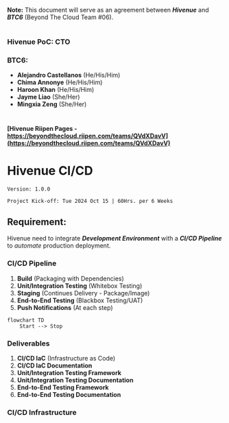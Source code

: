 
**Note:** This document will serve as an agreement between ***Hivenue*** and ***BTC6*** (Beyond The Cloud Team #06).

#
### Hivenue PoC: CTO

### BTC6:
- **Alejandro Castellanos** (He/His/Him)
- **Chima Annonye** (He/His/Him)
- **Haroon Khan** (He/His/Him)
- **Jayme Liao** (She/Her)
- **Mingxia Zeng** (She/Her)

#
#### [Hivenue Riipen Pages - https://beyondthecloud.riipen.com/teams/QVdXDavV](https://beyondthecloud.riipen.com/teams/QVdXDavV)

# Hivenue CI/CD

`Version: 1.0.0`

`Project Kick-off: Tue 2024 Oct 15 | 60Hrs. per 6 Weeks`

## Requirement:
Hivenue need to integrate ***Development Environment*** with a ***CI/CD Pipeline*** to *automate* production deployment.

### CI/CD Pipeline
1. **Build** (Packaging with Dependencies)
2. **Unit/Integration Testing** (Whitebox Testing)
3. **Staging** (Continues Delivery - Package/Image)
4. **End-to-End Testing** (Blackbox Testing/UAT)
5. **Push Notifications** (At each step)

```mermaid
flowchart TD
    Start --> Stop
```

### Deliverables
1. **CI/CD IaC** (Infrastructure as Code)
2. **CI/CD IaC Documentation**
3. **Unit/Integration Testing Framework**
4. **Unit/Integration Testing Documentation**
5. **End-to-End Testing Framework**
6. **End-to-End Testing Documentation**

### CI/CD Infrastructure

